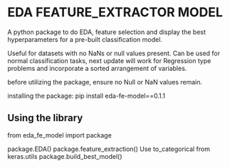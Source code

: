 # EDA FEATURE_EXTRACTOR MODEL

A python package to do EDA, feature selection and display the best hyperparameters for a pre-built classification model.

Useful for datasets with no NaNs or null values present.
Can be used for normal classification tasks, next update will work for Regression type problems and incorporate a sorted arrangement of variables.

before utilizing the package, ensure no Null or NaN values remain.

installing the package:
    pip install eda-fe-model==0.1.1

## Using the library
from eda_fe_model import package

package.EDA()
package.feature_extraction()
Use to_categorical from keras.utils
package.build_best_model()